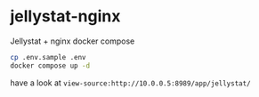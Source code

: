 # jellystat-nginx
Jellystat + nginx docker compose

```bash
cp .env.sample .env
docker compose up -d
```

have a look at `view-source:http://10.0.0.5:8989/app/jellystat/`
